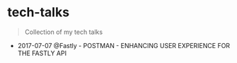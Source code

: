 # tech-talks

> Collection of my tech talks

- 2017-07-07 @Fastly - POSTMAN - ENHANCING USER EXPERIENCE FOR THE FASTLY API

